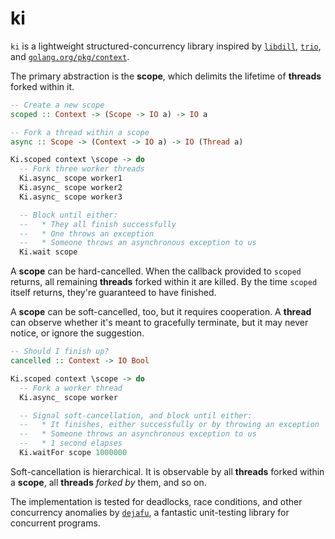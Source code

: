 # ki

`ki` is a lightweight structured-concurrency library inspired by
[`libdill`](http://libdill.org/), [`trio`](https://github.com/python-trio/trio),
and [`golang.org/pkg/context`](https://golang.org/pkg/context/).

The primary abstraction is the **scope**, which delimits the lifetime of **threads**
forked within it.

```haskell
-- Create a new scope
scoped :: Context -> (Scope -> IO a) -> IO a

-- Fork a thread within a scope
async :: Scope -> (Context -> IO a) -> IO (Thread a)
```

```haskell
Ki.scoped context \scope -> do
  -- Fork three worker threads
  Ki.async_ scope worker1
  Ki.async_ scope worker2
  Ki.async_ scope worker3

  -- Block until either:
  --   * They all finish successfully
  --   * One throws an exception
  --   * Someone throws an asynchronous exception to us
  Ki.wait scope
```

A **scope** can be hard-cancelled. When the callback provided to `scoped` returns,
all remaining **threads** forked within it are killed. By the time `scoped` itself
returns, they're guaranteed to have finished.

A **scope** can be soft-cancelled, too, but it requires cooperation. A **thread**
can observe whether it's meant to gracefully terminate, but it may never notice,
or ignore the suggestion.

```haskell
-- Should I finish up?
cancelled :: Context -> IO Bool
```

```haskell
Ki.scoped context \scope -> do
  -- Fork a worker thread
  Ki.async_ scope worker

  -- Signal soft-cancellation, and block until either:
  --   * It finishes, either successfully or by throwing an exception
  --   * Someone throws an asynchronous exception to us
  --   * 1 second elapses
  Ki.waitFor scope 1000000
```

Soft-cancellation is hierarchical. It is observable by all **threads** forked
within a **scope**, all **threads** _forked by_ them, and so on.

The implementation is tested for deadlocks, race conditions, and other
concurrency anomalies by [`dejafu`](http://hackage.haskell.org/package/dejafu), a
fantastic unit-testing library for concurrent programs.
